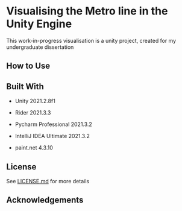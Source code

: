 Visualising the Metro line in the Unity Engine
==============================================

This work-in-progress visualisation is a unity project, created for my undergraduate dissertation

How to Use
-------------


Built With
----------

- Unity 2021.2.8f1
- Rider 2021.3.3

- Pycharm Professional 2021.3.2
- IntelliJ IDEA Ultimate 2021.3.2
- paint.net 4.3.10

License
-------

See [LICENSE.md](LICENSE.md) for more details

Acknowledgements
----------------
  
  
